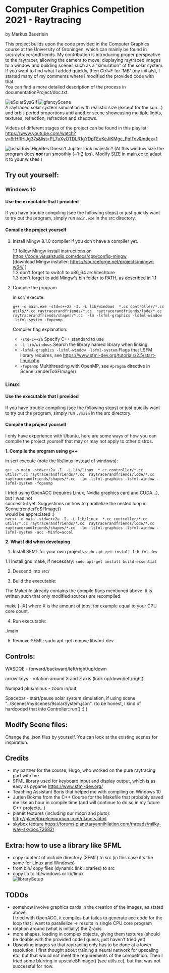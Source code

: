 # Computer Graphics Competition 2021 - Raytracing 
by Markus Bäuerlein  


This project builds upon the code provided in the Computer Graphics course
at the University of Groningen, which can mainly be found in src/raytracerandfriends.
My contribution is introducing proper perspective to the raytracer, 
allowing the camera to move, displaying raytraced images to a window
and building scenes such as a "simulation" of the solar system. If you want to find
what I added quickly, then Ctrl+F for 'MB' (my initials), I started many of my comments where I 
modified the provided code with that.  
You can find a more detailed description of the process in
documentationProject/doc.txt.

![eSolarSysGif](https://user-images.githubusercontent.com/56026631/112857913-a3ffe600-90b1-11eb-8eec-0c8fee89e895.gif)
![gfancyScene](https://user-images.githubusercontent.com/56026631/112858870-9434d180-90b2-11eb-92ed-8ed65cf59b0f.gif)  
A raytraced solar system simulation with realistic size (except for the sun...) and orbit-period proportions and another scene showcasing multiple lights, textures, reflection, refraction and shadows.


Videos of different stages of the project can be found in this playlist:  
https://www.youtube.com/watch?v=6rHRHlJg37s&list=PL7uXyOTDLR1gYDpTEuKeJiKMgc_PqlTov&index=1


![bshadowsHighRes](https://user-images.githubusercontent.com/56026631/112717810-2b512c00-8eef-11eb-8249-38791959a4d2.png)
Doesn't Jupiter look majestic? (At this window size the program does ***not*** run smoothly (~1-2 fps). Modify SIZE in main.cc to adapt 
it to your wishes.)


## Try out yourself:

### Windows 10

#### Use the executable that I provided

If you have trouble compiling (see the following steps) or just quickly want to try out 
the program, simply run ```main.exe``` in the src directory.

#### Compile the project yourself

1. Install Mingw 8.1.0 compiler if you don't have a compiler yet.

   1.1 follow Mingw install instructions on https://code.visualstudio.com/docs/cpp/config-mingw  
      [download Mingw installer: https://sourceforge.net/projects/mingw-w64/ ]  
   1.2 don't forget to switch to x86_64 architechture  
   1.3 don't forget to add Mingw's bin folder to PATH, as described in 1.1  


2. Compile the program

   in scr/ execute:  

   ```g++ -o main.exe -std=c++2a -I. -L lib/windows  *.cc controller/*.cc utils/*.cc raytracerandfriends/*.cc  raytracerandfriends/lode/*.cc raytracerandfriends/shapes/*.cc  -lm -lsfml-graphics -lsfml-window -lsfml-system -fopenmp```
   
   Compiler flag explanation:    
   - ```-std=c++2a```     Specify C++ standard to use
   - ```-L lib/windows``` Search the library named library when linking.
   - ```-lsfml-graphics -lsfml-window -lsfml-system``` Flags that LSFM library requires, see https://www.sfml-dev.org/tutorials/2.5/start-linux.php
   - ```-fopenmp```       Multithreading with OpenMP, see ```#pragma``` directive in Scene::renderToSFImage()


### Linux:

#### Use the executable that I provided

If you have trouble compiling (see the following steps) or just quickly want to try out 
the program, simply run ```./main``` in the src directory.

#### Compile the project yourself

I only have experience with Ubuntu, here are some ways of how you can compile 
the project yourself that may or may not apply to other distros.

**1. Compile the program using g++**

   in scr/ execute (note the lib/linux instead of windows):  

   ```g++ -o main -std=c++2a -I. -L lib/linux  *.cc controller/*.cc utils/*.cc raytracerandfriends/*.cc  raytracerandfriends/lode/*.cc raytracerandfriends/shapes/*.cc  -lm -lsfml-graphics -lsfml-window -lsfml-system -fopenmp```

   I tried using OpenACC (requires Linux, Nvidia graphics card and CUDA...), but I was not  
   successful yet. Suggestions on how to parallelize the nested loop in Scene::renderToSFImage()  
   would be appreciated :)  
   ```nvc++ -o main -std=c++2a -I. -L lib/linux  *.cc controller/*.cc utils/*.cc raytracerandfriends/*.cc  raytracerandfriends/lode/*.cc raytracerandfriends/shapes/*.cc  -lm -lsfml-graphics -lsfml-window -lsfml-system -acc -Minfo=accel```

**2. What I did when developing**

   1. Install SFML for your own projects
   ```sudo apt-get install libsfml-dev```

   1.1 Install gnu make, if necessary:
   ```sudo apt-get install build-essential```

   2. Descend into src/

   3. Build the executable:

   The Makefile already contains the compile flags mentioned above. It is written such that only modified sources are recompiled.

   make [-jX] 
   where X is the amount of jobs, for example equal to your CPU core count.

   4. Run executable:

   ./main

   5. Remove SFML:
   sudo apt-get remove libsfml-dev



## Controls:

WASDQE            - forward/backward/left/right/up/down

arrow keys        - rotation around X and Z axis (look up/down/left/right)

Numpad plus/minus - zoom in/out

Spacebar          - start/pause solar system simulation, if using scene "../Scenes/myScenes/9solarSystem.json".
                  (to be honest, I kind of hardcoded that into Controller::run() :) )


## Modify Scene files:

Change the .json files by yourself. You can look at the existing scenes for inspiration.


## Credits

- my partner for the course, Hugo, who worked on the pure raytracing part with me
- SFML library used for keyboard input and display output, which is as easy as pygame https://www.sfml-dev.org/
- Teaching Assistant Boris that helped me with compiling on Windows 10
- Jurjen Bokma from the C++ Course for the Makefile that probably saved me like an hour in compile time (and will continue to do so in my future C++ projects...)
- planet textures (including our moon and pluto): http://planetpixelemporium.com/planets.html
- skybox texture https://forums.planetaryannihilation.com/threads/milky-way-skybox.72682/



## Extra: how to use a library like SFML

- copy content of include directory (SFML) to src (in this case it's the same for Linux and Windows)  
- from bin/ copy files (dynamic link libraries) to src  
- copy lib to lib/windows or lib/linux  
![librarySetup](https://user-images.githubusercontent.com/56026631/112718740-39a24680-8ef5-11eb-91f4-1e59d65bbe47.png)


## TODOs

- somehow involve graphics cards in the creation of the images, as stated above  
  I tried with OpenACC, it compiles but failes to generate acc code for the loop
  that I want to parallelize -> results in single CPU core program
- rotation around (what is initially) the Z-axis
- more shapes, loading in complex objects, giving them textures (should be doable
  with the provided code I guess, just haven't tried yet)
- Upscaling images so that raytracing only has to be done at a lower resolution.
  I first thought about training a neural network for upscaling etc, but that would
  not meet the requirements of the competition. Then I tried some blurring in
  upscaleSFImage() (see utils.cc), but that was not successful for now.

